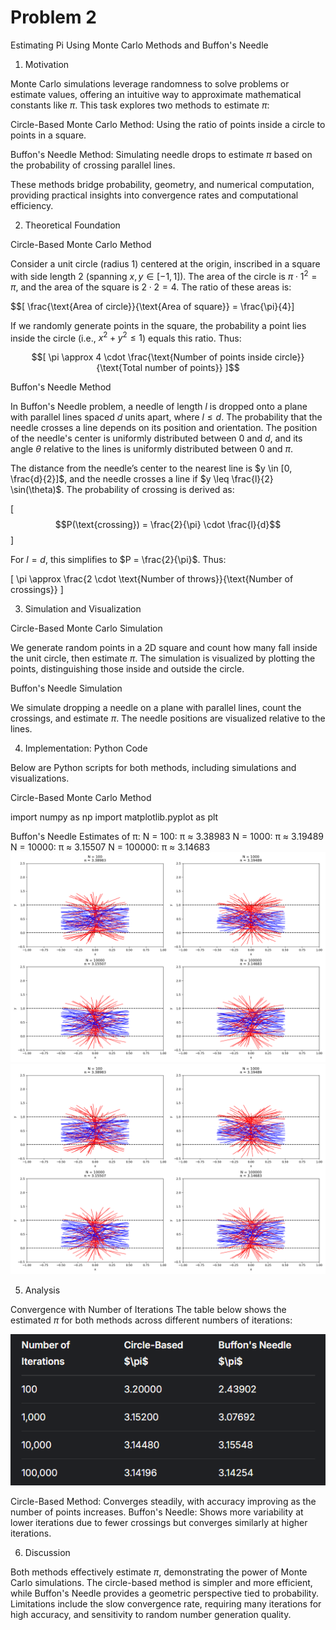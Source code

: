 # Problem 2
Estimating Pi Using Monte Carlo Methods and Buffon's Needle

1. Motivation

Monte Carlo simulations leverage randomness to solve problems or estimate values, offering an intuitive way to approximate mathematical constants like $\pi$. This task explores two methods to estimate $\pi$:





Circle-Based Monte Carlo Method: Using the ratio of points inside a circle to points in a square.



Buffon's Needle Method: Simulating needle drops to estimate $\pi$ based on the probability of crossing parallel lines.

These methods bridge probability, geometry, and numerical computation, providing practical insights into convergence rates and computational efficiency.

2. Theoretical Foundation

Circle-Based Monte Carlo Method

Consider a unit circle (radius 1) centered at the origin, inscribed in a square with side length 2 (spanning $x, y \in [-1, 1]$). The area of the circle is $\pi \cdot 1^2 = \pi$, and the area of the square is $2 \cdot 2 = 4$. The ratio of these areas is:

$$[ \frac{\text{Area of circle}}{\text{Area of square}} = \frac{\pi}{4}]

If we randomly generate points in the square, the probability a point lies inside the circle (i.e., $x^2 + y^2 \leq 1$) equals this ratio. Thus:

$$[ \pi \approx 4 \cdot \frac{\text{Number of points inside circle}}{\text{Total number of points}} ]$$

Buffon's Needle Method

In Buffon's Needle problem, a needle of length $l$ is dropped onto a plane with parallel lines spaced $d$ units apart, where $l \leq d$. The probability that the needle crosses a line depends on its position and orientation. The position of the needle's center is uniformly distributed between 0 and $d$, and its angle $\theta$ relative to the lines is uniformly distributed between 0 and $\pi$.

The distance from the needle’s center to the nearest line is $y \in [0, \frac{d}{2}]$, and the needle crosses a line if $y \leq \frac{l}{2} \sin(\theta)$. The probability of crossing is derived as:

[ $$P(\text{crossing}) = \frac{2}{\pi} \cdot \frac{l}{d}$$ ] 

For $l = d$, this simplifies to $P = \frac{2}{\pi}$. Thus:

[ \pi \approx \frac{2 \cdot \text{Number of throws}}{\text{Number of crossings}} ]

3. Simulation and Visualization

Circle-Based Monte Carlo Simulation

We generate random points in a 2D square and count how many fall inside the unit circle, then estimate $\pi$. The simulation is visualized by plotting the points, distinguishing those inside and outside the circle.

Buffon's Needle Simulation

We simulate dropping a needle on a plane with parallel lines, count the crossings, and estimate $\pi$. The needle positions are visualized relative to the lines.

4. Implementation: Python Code

Below are Python scripts for both methods, including simulations and visualizations.

Circle-Based Monte Carlo Method

 import numpy as np import matplotlib.pyplot as plt

Buffon's Needle Estimates of π:
N = 100: π ≈ 3.38983
N = 1000: π ≈ 3.19489
N = 10000: π ≈ 3.15507
N = 100000: π ≈ 3.14683
![alt text](image-1.png)
![alt text](image-2.png)

5. Analysis

Convergence with Number of Iterations
The table below shows the estimated $\pi$ for both methods across different numbers of iterations:

![alt text](<Screenshot 2025-04-23 170811.png>)

Circle-Based Method: Converges steadily, with accuracy improving as the number of points increases.
Buffon's Needle: Shows more variability at lower iterations due to fewer crossings but converges similarly at higher iterations.

6. Discussion

Both methods effectively estimate $\pi$, demonstrating the power of Monte Carlo simulations. The circle-based method is simpler and more efficient, while Buffon's Needle provides a geometric perspective tied to probability. Limitations include the slow convergence rate, requiring many iterations for high accuracy, and sensitivity to random number generation quality.

